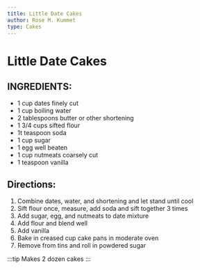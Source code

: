 ```yaml
---
title: Little Date Cakes
author: Rose M. Kummet
type: Cakes
---
```


# Little Date Cakes

## INGREDIENTS:

* 1 cup dates finely cut
* 1 cup boiling water
* 2 tablespoons butter or other shortening
* 1 3/4 cups sifted flour
* 1t teaspoon soda
* 1 cup sugar
* 1 egg well beaten
* 1 cup nutmeats coarsely cut
* 1 teaspoon vanilla

## Directions:

1. Combine dates, water, and shortening and let stand until cool
2. Sift flour once, measure, add soda and sift together 3 times
3. Add sugar, egg, and nutmeats to date mixture
4. Add flour and blend well
5. Add vanilla
6. Bake in creased cup cake pans in moderate oven
7. Remove from tins and roll in powdered sugar

:::tip
Makes 2 dozen cakes
:::
